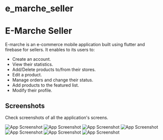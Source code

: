 # e_marche_seller


# E-Marche Seller

E-marche is an e-commerce mobile application built using flutter and firebase for sellers. It enables to its users to:
* Create an account.
* View their statistics.
* Add/Delete products to/from their stores.
* Edit a product.
* Manage orders and change their status.
* Add products to the featured list.
* Modify their profile.





## Screenshots

Check screenshots of all the application's screens.

![App Screenshot](https://i.ibb.co/gM32vr6/IMG-20240124-163925.jpg)
![App Screenshot](https://i.ibb.co/6wK5rDg/IMG-20240124-163937.jpg)
![App Screenshot](https://i.ibb.co/F4kG5HS/IMG-20240124-163950.jpg)
![App Screenshot](https://i.ibb.co/QfYDK9Q/IMG-20240124-164004.jpg)
![App Screenshot](https://i.ibb.co/jy7LKpd/IMG-20240124-164032.jpg)
![App Screenshot](https://i.ibb.co/qMKFPF9/IMG-20240124-164045.jpg)
![App Screenshot](https://i.ibb.co/GMj9h0T/IMG-20240124-164055.jpg)

